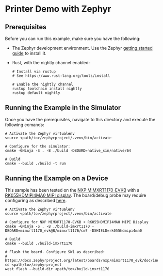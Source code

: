 # Printer Demo with Zephyr

## Prerequisites

Before you can run this example, make sure you have the following:

- The Zephyr development environment. Use the Zephyr [getting started guide](https://docs.zephyrproject.org/latest/develop/getting_started/index.html) to install it.
- Rust, with the nightly channel enabled:

      # Install via rustup
      # See https://www.rust-lang.org/tools/install

      # Enable the nightly channel
      rustup toolchain install nightly
      rustup default nightly


## Running the Example in the Simulator

Once you have the prerequisites, navigate to this directory and execute the following comands:

    # Activate the Zephyr virtualenv
    source <path/to>/zephyrproject/.venv/bin/activate

    # Configure for the simulator:
    cmake -GNinja -S . -B ./build -DBOARD=native_sim/native/64

    # Build
    cmake --build ./build -t run

## Running the Example on a Device

This sample has been tested on the [NXP MIMXRT1170-EVKB](https://docs.zephyrproject.org/latest/boards/nxp/mimxrt1170_evk/doc/index.html) with a [RK055HDMIPI4MA0 MIPI display](https://docs.zephyrproject.org/latest/boards/shields/rk055hdmipi4ma0/doc/index.html). The board/debug probe may require configuring as described [here](https://docs.zephyrproject.org/latest/boards/nxp/mimxrt1170_evk/doc/index.html#configuring-a-debug-probe).

    # Activate the Zephyr virtualenv
    source <path/to>/zephyrproject/.venv/bin/activate

    # Configure for NXP MIMXRT1170-EVKB + RK055HDMIPI4MA0 MIPI Display
    cmake -GNinja -S . -B ./build-imxrt1170 -DBOARD=mimxrt1170_evk@B/mimxrt1176/cm7 -DSHIELD=rk055hdmipi4ma0

    # Build
    cmake --build ./build-imxrt1170

    # Flash the board. Configure SW1 as described:
    # https://docs.zephyrproject.org/latest/boards/nxp/mimxrt1170_evk/doc/index.html#flashing
    cd <path/to>/zephyrproject
    west flash --build-dir <path/to>/build-imxrt1170
